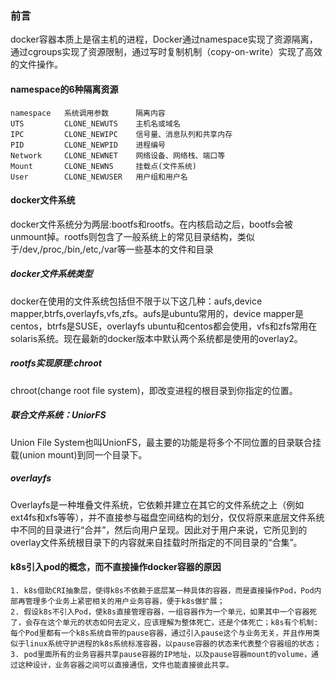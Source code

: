 ### 前言
docker容器本质上是宿主机的进程，Docker通过namespace实现了资源隔离，通过cgroups实现了资源限制，通过写时复制机制（copy-on-write）实现了高效的文件操作。

#### namespace的6种隔离资源
```
namespace   系统调用参数      隔离内容
UTS         CLONE_NEWUTS    主机名或域名
IPC         CLONE_NEWIPC    信号量、消息队列和共享内存
PID         CLONE_NEWPID    进程编号
Network     CLONE_NEWNET    网络设备、网络栈、端口等
Mount       CLONE_NEWNS     挂载点(文件系统)
User        CLONE_NEWUSER   用户组和用户名
```

#### docker文件系统
docker文件系统分为两层:bootfs和rootfs。在内核启动之后，bootfs会被unmount掉。rootfs则包含了一般系统上的常见目录结构，类似于/dev,/proc,/bin,/etc,/var等一些基本的文件和目录

##### docker文件系统类型
docker在使用的文件系统包括但不限于以下这几种：aufs,device mapper,btrfs,overlayfs,vfs,zfs。aufs是ubuntu常用的，device mapper是centos，btrfs是SUSE，overlayfs ubuntu和centos都会使用，vfs和zfs常用在solaris系统。现在最新的docker版本中默认两个系统都是使用的overlay2。

##### rootfs实现原理:chroot
chroot(change root file system)，即改变进程的根目录到你指定的位置。

##### 联合文件系统：UniorFS
Union File System也叫UnionFS，最主要的功能是将多个不同位置的目录联合挂载(union mount)到同一个目录下。

##### overlayfs
Overlayfs是一种堆叠文件系统，它依赖并建立在其它的文件系统之上（例如ext4fs和xfs等等），并不直接参与磁盘空间结构的划分，仅仅将原来底层文件系统中不同的目录进行“合并”，然后向用户呈现。因此对于用户来说，它所见到的overlay文件系统根目录下的内容就来自挂载时所指定的不同目录的“合集”。

#### k8s引入pod的概念，而不直接操作docker容器的原因
```
1. k8s借助CRI抽象层，使得k8s不依赖于底层某一种具体的容器，而是直接操作Pod，Pod内部再管理多个业务上紧密相关的用户业务容器，便于k8s做扩展；
2. 假设k8s不引入Pod，使k8s直接管理容器，一组容器作为一个单元，如果其中一个容器死了，会存在这个单元的状态如何去定义，应该理解为整体死亡，还是个体死亡；k8s有个机制:每个Pod里都有一个k8s系统自带的pause容器，通过引入pause这个与业务无关，并且作用类似于linux系统守护进程的k8s系统标准容器，以pause容器的状态来代表整个容器组的状态；
3. pod里面所有的业务容器共享pause容器的IP地址，以及pause容器mount的volume，通过这种设计，业务容器之间可以直接通信，文件也能直接彼此共享。
```













